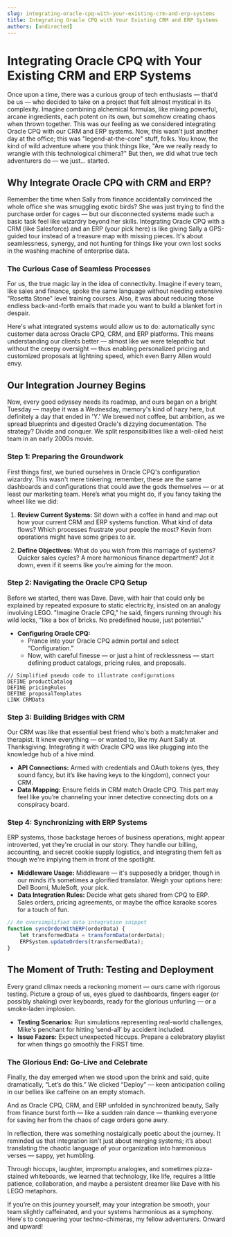 ```yaml
---
slug: integrating-oracle-cpq-with-your-existing-crm-and-erp-systems
title: Integrating Oracle CPQ with Your Existing CRM and ERP Systems
authors: [undirected]
---
```



# Integrating Oracle CPQ with Your Existing CRM and ERP Systems

Once upon a time, there was a curious group of tech enthusiasts — that’d be us — who decided to take on a project that felt almost mystical in its complexity. Imagine combining alchemical formulas, like mixing powerful, arcane ingredients, each potent on its own, but somehow creating chaos when thrown together. This was our feeling as we considered integrating Oracle CPQ with our CRM and ERP systems. Now, this wasn't just another day at the office; this was "legend-at-the-core" stuff, folks. You know, the kind of wild adventure where you think things like, "Are we really ready to wrangle with this technological chimera?" But then, we did what true tech adventurers do — we just... started. 

## Why Integrate Oracle CPQ with CRM and ERP?

Remember the time when Sally from finance accidentally convinced the whole office she was smuggling exotic birds? She was just trying to find the purchase order for cages — but our disconnected systems made such a basic task feel like wizardry beyond her skills. Integrating Oracle CPQ with a CRM (like Salesforce) and an ERP (your pick here) is like giving Sally a GPS-guided tour instead of a treasure map with missing pieces. It's about seamlessness, synergy, and not hunting for things like your own lost socks in the washing machine of enterprise data.

### The Curious Case of Seamless Processes

For us, the true magic lay in the idea of connectivity. Imagine if every team, like sales and finance, spoke the same language without needing extensive "Rosetta Stone" level training courses. Also, it was about reducing those endless back-and-forth emails that made you want to build a blanket fort in despair. 

Here's what integrated systems would allow us to do: automatically sync customer data across Oracle CPQ, CRM, and ERP platforms. This means understanding our clients better — almost like we were telepathic but without the creepy oversight — thus enabling personalized pricing and customized proposals at lightning speed, which even Barry Allen would envy.

## Our Integration Journey Begins

Now, every good odyssey needs its roadmap, and ours began on a bright Tuesday — maybe it was a Wednesday, memory's kind of hazy here, but definitely a day that ended in 'Y.' We brewed not coffee, but ambition, as we spread blueprints and digested Oracle's dizzying documentation. The strategy? Divide and conquer. We split responsibilities like a well-oiled heist team in an early 2000s movie.

### Step 1: Preparing the Groundwork 

First things first, we buried ourselves in Oracle CPQ's configuration wizardry. This wasn't mere tinkering; remember, these are the same dashboards and configurations that could awe the gods themselves — or at least our marketing team. Here’s what you might do, if you fancy taking the wheel like we did:

1. **Review Current Systems:** Sit down with a coffee in hand and map out how your current CRM and ERP systems function. What kind of data flows? Which processes frustrate your people the most? Kevin from operations might have some gripes to air.

2. **Define Objectives:** What do you wish from this marriage of systems? Quicker sales cycles? A more harmonious finance department? Jot it down, even if it seems like you’re aiming for the moon. 

### Step 2: Navigating the Oracle CPQ Setup

Before we started, there was Dave. Dave, with hair that could only be explained by repeated exposure to static electricity, insisted on an analogy involving LEGO. "Imagine Oracle CPQ," he said, fingers running through his wild locks, "like a box of bricks. No predefined house, just potential."

- **Configuring Oracle CPQ:** 
   - Prance into your Oracle CPQ admin portal and select “Configuration.”
   - Now, with careful finesse — or just a hint of recklessness — start defining product catalogs, pricing rules, and proposals. 

```shell
// Simplified pseudo code to illustrate configurations
DEFINE productCatalog
DEFINE pricingRules
DEFINE proposalTemplates
LINK CRMData
```

### Step 3: Building Bridges with CRM

Our CRM was like that essential best friend who's both a matchmaker and therapist. It knew everything — or wanted to, like my Aunt Sally at Thanksgiving. Integrating it with Oracle CPQ was like plugging into the knowledge hub of a hive mind.

- **API Connections:** Armed with credentials and OAuth tokens (yes, they sound fancy, but it’s like having keys to the kingdom), connect your CRM.
- **Data Mapping:** Ensure fields in CRM match Oracle CPQ. This part may feel like you’re channeling your inner detective connecting dots on a conspiracy board. 

### Step 4: Synchronizing with ERP Systems

ERP systems, those backstage heroes of business operations, might appear introverted, yet they're crucial in our story. They handle our billing, accounting, and secret cookie supply logistics, and integrating them felt as though we're implying them in front of the spotlight.

- **Middleware Usage:** Middleware — it's supposedly a bridger, though in our minds it’s sometimes a glorified translator. Weigh your options here: Dell Boomi, MuleSoft, your pick.
- **Data Integration Rules:** Decide what gets shared from CPQ to ERP. Sales orders, pricing agreements, or maybe the office karaoke scores for a touch of fun.
  
```javascript
// An oversimplified data integration snippet
function syncOrderWithERP(orderData) {
    let transformedData = transformData(orderData);
    ERPSystem.updateOrders(transformedData);
}
```

## The Moment of Truth: Testing and Deployment

Every grand climax needs a reckoning moment — ours came with rigorous testing. Picture a group of us, eyes glued to dashboards, fingers eager (or possibly shaking) over keyboards, ready for the glorious unfurling — or a smoke-laden implosion.

- **Testing Scenarios:** Run simulations representing real-world challenges, Mike's penchant for hitting ‘send-all’ by accident included.
- **Issue Fazers:** Expect unexpected hiccups. Prepare a celebratory playlist for when things go smoothly the FIRST time. 

### The Glorious End: Go-Live and Celebrate

Finally, the day emerged when we stood upon the brink and said, quite dramatically, “Let’s do this.” We clicked “Deploy” — keen anticipation coiling in our bellies like caffeine on an empty stomach. 

And as Oracle CPQ, CRM, and ERP unfolded in synchronized beauty, Sally from finance burst forth — like a sudden rain dance — thanking everyone for saving her from the chaos of cage orders gone awry.

In reflection, there was something nostalgically poetic about the journey. It reminded us that integration isn't just about merging systems; it’s about translating the chaotic language of your organization into harmonious verses — sappy, yet humbling. 

Through hiccups, laughter, impromptu analogies, and sometimes pizza-stained whiteboards, we learned that technology, like life, requires a little patience, collaboration, and maybe a persistent dreamer like Dave with his LEGO metaphors. 

If you’re on this journey yourself, may your integration be smooth, your team slightly caffeinated, and your systems harmonious as a symphony. Here's to conquering your techno-chimeras, my fellow adventurers. Onward and upward!